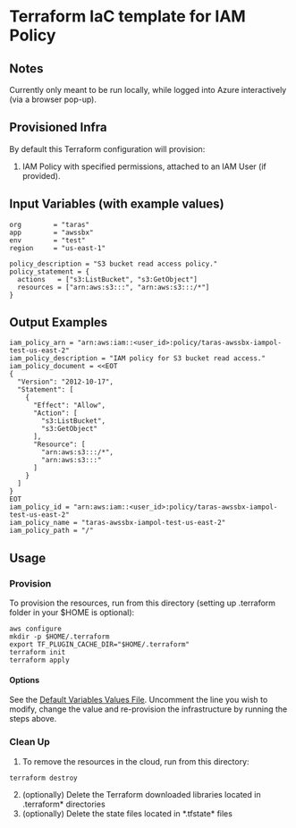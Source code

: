 # Terraform IaC template for IAM Policy

## Notes
Currently only meant to be run locally, while logged into Azure interactively (via a browser pop-up).

## Provisioned Infra

By default this Terraform configuration will provision:
1. IAM Policy with specified permissions, attached to an IAM User (if provided).

## Input Variables (with example values)

```
org        = "taras"
app        = "awssbx"
env        = "test"
region     = "us-east-1"

policy_description = "S3 bucket read access policy."
policy_statement = {
  actions   = ["s3:ListBucket", "s3:GetObject"]
  resources = ["arn:aws:s3:::", "arn:aws:s3:::/*"]
}
```

## Output Examples

```
iam_policy_arn = "arn:aws:iam::<user_id>:policy/taras-awssbx-iampol-test-us-east-2"
iam_policy_description = "IAM policy for S3 bucket read access."
iam_policy_document = <<EOT
{
  "Version": "2012-10-17",
  "Statement": [
    {
      "Effect": "Allow",
      "Action": [
        "s3:ListBucket",
        "s3:GetObject"
      ],
      "Resource": [
        "arn:aws:s3:::/*",
        "arn:aws:s3:::"
      ]
    }
  ]
}
EOT
iam_policy_id = "arn:aws:iam::<user_id>:policy/taras-awssbx-iampol-test-us-east-2"
iam_policy_name = "taras-awssbx-iampol-test-us-east-2"
iam_policy_path = "/"
```

## Usage

### Provision

To provision the resources, run from this directory (setting up .terraform folder in your $HOME is optional):
```
aws configure
mkdir -p $HOME/.terraform
export TF_PLUGIN_CACHE_DIR="$HOME/.terraform"
terraform init
terraform apply
```

#### Options
See the [Default Variables Values File](./default.auto.tfvars). Uncomment the line you wish to modify, change the value and re-provision the infrastructure by running the steps above.

### Clean Up
1. To remove the resources in the cloud, run from this directory:
```
terraform destroy
```
2. (optionally) Delete the Terraform downloaded libraries located in .terraform* directories
3. (optionally) Delete the state files located in \*.tfstate\* files
